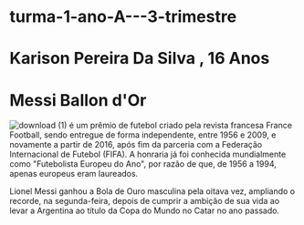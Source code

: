 # turma-1-ano-A---3-trimestre
# Karison Pereira Da Silva , 16 Anos

# Messi Ballon d'Or 

![download (1)](https://github.com/karisonbut9/turma-1-ano-A---3-trimestre/assets/147408496/1d1a8175-7e33-4353-92be-2ac5af2034bb)
 é um prêmio de futebol criado pela revista francesa France Football, sendo entregue de forma independente, entre 1956 e 2009, e novamente a partir de 2016, após fim da parceria com a Federação Internacional de Futebol (FIFA). A honraria já foi conhecida mundialmente como "Futebolista Europeu do Ano", por razão de que, de 1956 a 1994, apenas europeus eram laureados.

Lionel Messi ganhou a Bola de Ouro masculina pela oitava vez, ampliando o recorde, na segunda-feira, depois de cumprir a ambição de sua vida ao levar a Argentina ao título da Copa do Mundo no Catar no ano passado.
